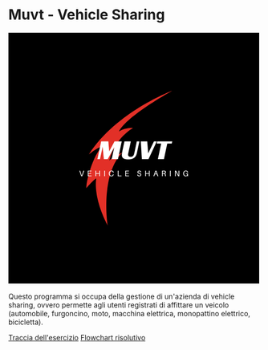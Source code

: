 # Muvt - Vehicle Sharing
![logo della compagnia](./files/muvt_logo.png)

Questo programma si occupa della gestione di un'azienda di vehicle sharing, ovvero permette agli utenti registrati di affittare un veicolo (automobile, furgoncino, moto, macchina elettrica, monopattino elettrico, bicicletta).

[Traccia dell'esercizio](./files/TRACCIA.md)
[Flowchart risolutivo](./files/muvt_flowchart.png)
